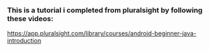 ### This is a tutorial i completed from pluralsight by following these videos:

https://app.pluralsight.com/library/courses/android-beginner-java-introduction